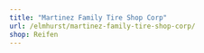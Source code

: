 ```yaml
---
title: "Martinez Family Tire Shop Corp"
url: /elmhurst/martinez-family-tire-shop-corp/
shop: Reifen
---
```


